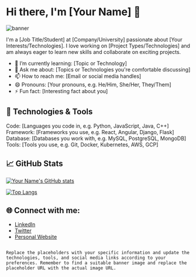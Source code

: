 
# Hi there, I'm [Your Name] 👋

![banner](https://path-to-your-banner-image-if-you-have-one.jpg)

I'm a [Job Title/Student] at [Company/University] passionate about [Your Interests/Technologies]. I love working on [Project Types/Technologies] and am always eager to learn new skills and collaborate on exciting projects.

- 🌱 I’m currently learning: [Topic or Technology]
- 💬 Ask me about: [Topics or Technologies you're comfortable discussing]
- 📫 How to reach me: [Email or social media handles]
- 😄 Pronouns: [Your pronouns, e.g. He/Him, She/Her, They/Them]
- ⚡ Fun fact: [Interesting fact about you]

## 🔧 Technologies & Tools


Code: [Languages you code in, e.g. Python, JavaScript, Java, C++]
Framework: [Frameworks you use, e.g. React, Angular, Django, Flask]
Database: [Databases you work with, e.g. MySQL, PostgreSQL, MongoDB]
Tools: [Tools you use, e.g. Git, Docker, Kubernetes, AWS, GCP]


## 📈 GitHub Stats

[![Your Name's GitHub stats](https://github-readme-stats.vercel.app/api?username=yourusername&show_icons=true&theme=radical)](https://github.com/yourusername/github-readme-stats)

[![Top Langs](https://github-readme-stats.vercel.app/api/top-langs/?username=yourusername&layout=compact&theme=radical)](https://github.com/yourusername/github-readme-stats)

## 🌐 Connect with me:

- [LinkedIn](https://www.linkedin.com/in/your-linkedin-profile)
- [Twitter](https://twitter.com/your-twitter-handle)
- [Personal Website](https://your-personal-website.com)
```

Replace the placeholders with your specific information and update the technologies, tools, and social media links according to your preferences. Remember to find a suitable banner image and replace the placeholder URL with the actual image URL.
